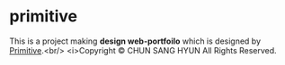 # primitive
This is a project making <b>design web-portfoilo</b> which is designed by [Primitive](http://www.primitive.co.kr/").<br/> 
<i>Copyright © CHUN SANG HYUN All Rights Reserved.</i>
